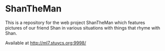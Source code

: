 ShanTheMan
==========

This is a repository for the web project ShanTheMan which features pictures of our friend Shan in
various situations with things that rhyme with Shan.

Available at http://ml7.stuycs.org:9998/
